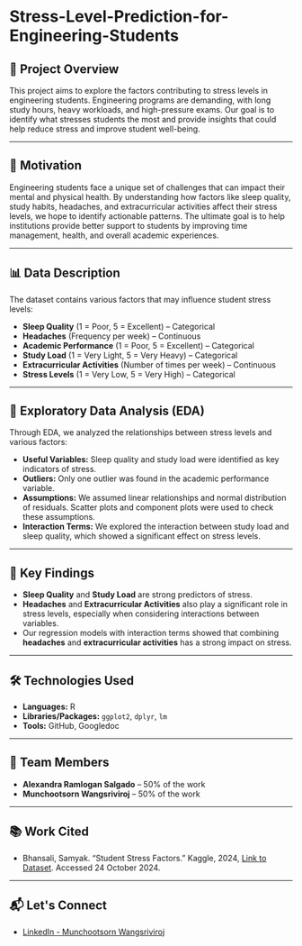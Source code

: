 # Stress-Level-Prediction-for-Engineering-Students


## 📖 **Project Overview**
This project aims to explore the factors contributing to stress levels in engineering students. Engineering programs are demanding, with long study hours, heavy workloads, and high-pressure exams. Our goal is to identify what stresses students the most and provide insights that could help reduce stress and improve student well-being.

---

## 🎯 **Motivation**
Engineering students face a unique set of challenges that can impact their mental and physical health. By understanding how factors like sleep quality, study habits, headaches, and extracurricular activities affect their stress levels, we hope to identify actionable patterns. The ultimate goal is to help institutions provide better support to students by improving time management, health, and overall academic experiences.

---

## 📊 **Data Description**
The dataset contains various factors that may influence student stress levels:
- **Sleep Quality** (1 = Poor, 5 = Excellent) – Categorical
- **Headaches** (Frequency per week) – Continuous
- **Academic Performance** (1 = Poor, 5 = Excellent) – Categorical
- **Study Load** (1 = Very Light, 5 = Very Heavy) – Categorical
- **Extracurricular Activities** (Number of times per week) – Continuous
- **Stress Levels** (1 = Very Low, 5 = Very High) – Categorical

---

## 🔎 **Exploratory Data Analysis (EDA)**
Through EDA, we analyzed the relationships between stress levels and various factors:
- **Useful Variables:** Sleep quality and study load were identified as key indicators of stress.
- **Outliers:** Only one outlier was found in the academic performance variable.
- **Assumptions:** We assumed linear relationships and normal distribution of residuals. Scatter plots and component plots were used to check these assumptions.
- **Interaction Terms:** We explored the interaction between study load and sleep quality, which showed a significant effect on stress levels.

---

## 🧠 **Key Findings**
- **Sleep Quality** and **Study Load** are strong predictors of stress.
- **Headaches** and **Extracurricular Activities** also play a significant role in stress levels, especially when considering interactions between variables.
- Our regression models with interaction terms showed that combining **headaches** and **extracurricular activities** has a strong impact on stress.

---

## 🛠 **Technologies Used**
- **Languages:** R
- **Libraries/Packages:** `ggplot2`, `dplyr`, `lm`
- **Tools:** GitHub, Googledoc


---

## 💼 **Team Members**
- **Alexandra Ramlogan Salgado** – 50% of the work
- **Munchootsorn Wangsriviroj** – 50% of the work

---

## 📚 **Work Cited**
- Bhansali, Samyak. “Student Stress Factors.” Kaggle, 2024, [Link to Dataset](https://www.kaggle.com/datasets/samyakb/student-stress-factors/data). Accessed 24 October 2024.

---

## 📬 **Let's Connect**
- [LinkedIn - Munchootsorn Wangsriviroj](https://www.linkedin.com/in/munchootsorn/)
